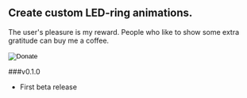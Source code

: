 ## Create custom LED-ring animations.

The user's pleasure is my reward. People who like to show some extra gratitude can buy me a coffee.
<form action="https://www.paypal.com/cgi-bin/webscr" method="post" target="_top">
<input type="hidden" name="cmd" value="_s-xclick" />
<input type="hidden" name="hosted_button_id" value="9NM9BG9QYMMUG" />
<input type="image" src="https://www.paypal.com/en_US/i/btn/btn_donateCC_LG.gif" border="0" name="submit" title="PayPal - The safer, easier way to pay online!" alt="Donate" />
<img alt="" border="0" src="https://www.paypal.com/en_US/i/scr/pixel.gif" width="1" height="1" />
</form>


###v0.1.0
* First beta release
